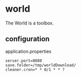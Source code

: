 # world
The World is a toolbox.

## configuration
application.properties
```
server.port=8080
save.folder=/tmp/worldDownload/
cleaner.cron=* * 0/1 * * ?
```
